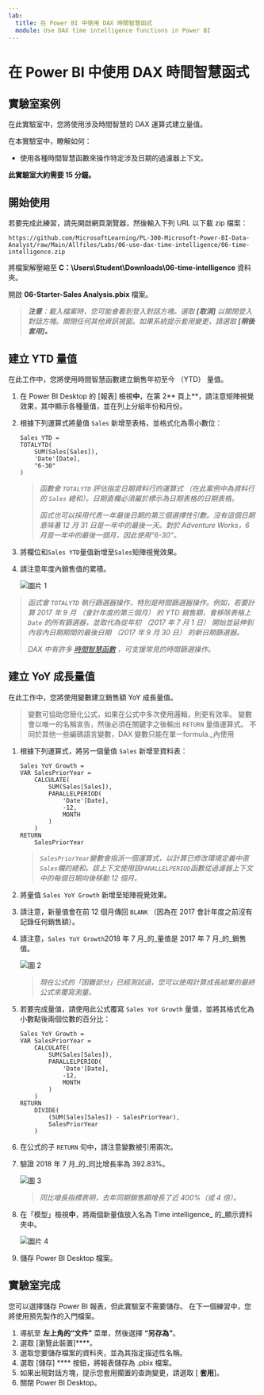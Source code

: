 ```yaml
---
lab:
  title: 在 Power BI 中使用 DAX 時間智慧函式
  module: Use DAX time intelligence functions in Power BI
---
```


# 在 Power BI 中使用 DAX 時間智慧函式

## 實驗室案例

在此實驗室中，您將使用涉及時間智慧的 DAX 運算式建立量值。

在本實驗室中，瞭解如何：

 - 使用各種時間智慧函數來操作特定涉及日期的過濾器上下文。

**此實驗室大約需要 15 分鐘。**

## 開始使用

若要完成此練習，請先開啟網頁瀏覽器，然後輸入下列 URL 以下載 zip 檔案：

`https://github.com/MicrosoftLearning/PL-300-Microsoft-Power-BI-Data-Analyst/raw/Main/Allfiles/Labs/06-use-dax-time-intelligence/06-time-intelligence.zip`

將檔案解壓縮至 **C：\Users\Student\Downloads\06-time-intelligence** 資料夾。

開啟 **06-Starter-Sales Analysis.pbix** 檔案。

> _**注意**：載入檔案時，您可能會看到登入對話方塊。選取 **[取消]** 以關閉登入對話方塊。關閉任何其他資訊視窗。如果系統提示套用變更，請選取 **[稍後套用]。**_

## 建立 YTD 量值

在此工作中，您將使用時間智慧函數建立銷售年初至今 （YTD） 量值。

1. 在 Power BI Desktop 的 [報表] 檢視**中**，在第 2** 頁上**，請注意矩陣視覺效果，其中顯示各種量值，並在列上分組年份和月份。

2. 根據下列運算式將量值 `Sales` 新增至表格，並格式化為零小數位：

    ```dax
    Sales YTD =
    TOTALYTD(
        SUM(Sales[Sales]),
        'Date'[Date],
        "6-30"
    )
    ```

    > _函數會 `TOTALYTD` 評估指定日期資料行的運算式 （在此案例中為資料行的 `Sales` 總和）。日期直欄必須屬於標示為日期表格的日期表格。_
    >
    > _函式也可以採用代表一年最後日期的第三個選擇性引數。沒有這個日期意味著 12 月 31 日是一年中的最後一天。對於 Adventure Works，6 月是一年中的最後一個月，因此使用“6-30”。_

3. 將欄位和`Sales YTD`量值新增至`Sales`矩陣視覺效果。

4. 請注意年度內銷售值的累積。

    ![圖片 1](Linked_image_Files/06-use-dax-time-intelligence-functions_image21.png)

> _函式會 `TOTALYTD` 執行篩選器操作，特別是時間篩選器操作。例如，若要計算 2017 年 9 月 （會計年度的第三個月） 的 YTD 銷售額，會移除表格上 `Date` 的所有篩選器，並取代為從年初 （2017 年 7 月 1 日） 開始並延伸到內容內日期期間的最後日期 （2017 年 9 月 30 日） 的新日期篩選器。_
>
> _DAX 中有許多 [時間智慧函數](/dax/time-intelligence-functions-dax/?azure-portal=true) ，可支援常見的時間篩選操作。_

## 建立 YoY 成長量值

在此工作中，您將使用變數建立銷售額 YoY 成長量值。

> 變數可協助您簡化公式，如果在公式中多次使用邏輯，則更有效率。 變數會以唯一的名稱宣告，然後必須在關鍵字之後輸出 `RETURN` 量值運算式。 不同於其他一些編碼語言變數，DAX 變數只能在單一formula._內使用

1. 根據下列運算式，將另一個量值 `Sales` 新增至資料表：

    ```dax
    Sales YoY Growth =
    VAR SalesPriorYear =
        CALCULATE(
            SUM(Sales[Sales]),
            PARALLELPERIOD(
                'Date'[Date],
                -12,
                MONTH
            )
        )
    RETURN
        SalesPriorYear
    ```

    > _`SalesPriorYear`變數會指派一個運算式，以計算已修改環境定義中直`Sales`欄的總和。該上下文使用該`PARALLELPERIOD`函數從過濾器上下文中的每個日期向後移動 12 個月。_

1. 將量值 `Sales YoY Growth` 新增至矩陣視覺效果。

1. 請注意，新量值會在前 12 個月傳回 `BLANK` （因為在 2017 會計年度之前沒有記錄任何銷售額）。

1. 請注意，`Sales YoY Growth`2018 年 7 月_的_量值是 2017 年 7 月_的_銷售值。

    ![圖 2](Linked_image_Files/06-use-dax-time-intelligence-functions_image22.png)

    > _現在公式的「困難部分」已經測試過，您可以使用計算成長結果的最終公式來覆寫測量。_

1. 若要完成量值，請使用此公式覆寫 `Sales YoY Growth` 量值，並將其格式化為小數點後兩個位數的百分比：

    ```dax
    Sales YoY Growth =
    VAR SalesPriorYear =
        CALCULATE(
            SUM(Sales[Sales]),
            PARALLELPERIOD(
                'Date'[Date],
                -12,
                MONTH
            )
        )
    RETURN
        DIVIDE(
            (SUM(Sales[Sales]) - SalesPriorYear),
            SalesPriorYear
        )
    ```

1. 在公式的子 `RETURN` 句中，請注意變數被引用兩次。

1. 驗證 2018 年 7 月_的_同比增長率為 392.83%。

    ![圖 3](Linked_image_Files/06-use-dax-time-intelligence-functions_image23.png)

    > _同比增長指標表明，去年同期銷售額增長了近 400%（或 4 倍）。_

1. 在「模型」檢視**中**，將兩個新量值放入名為 Time intelligence_ 的_顯示資料夾中。

    ![圖片 4](Linked_image_Files/06-use-dax-time-intelligence-functions_image24.png)

1. 儲存 Power BI Desktop 檔案。

## 實驗室完成

您可以選擇儲存 Power BI 報表，但此實驗室不需要儲存。 在下一個練習中，您將使用預先製作的入門檔案。

1. 導航至 **左上角的“文件”** 菜單，然後選擇 **“另存為”**。 
1. 選取 [瀏覽此裝置]****。
1. 選取您要儲存檔案的資料夾，並為其指定描述性名稱。 
1. 選取 [儲存] **** 按鈕，將報表儲存為 .pbix 檔案。 
1. 如果出現對話方塊，提示您套用擱置的查詢變更，請選取 [ **套用**]。
1. 關閉 Power BI Desktop。